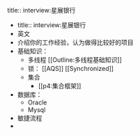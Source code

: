 title:: interview:星展银行

- title:: interview:星展银行
- 英文
- 介绍你的工作经验，认为做得比较好的项目
- 基础知识：
	- 多线程 [[Outline:多线程基础知识]]
	- 锁： [[AQS]] [[Synchronized]]
	- 集合
		- [[p4:集合框架]]
- 数据库：
	- Oracle
	- Mysql
- 敏捷流程
-
